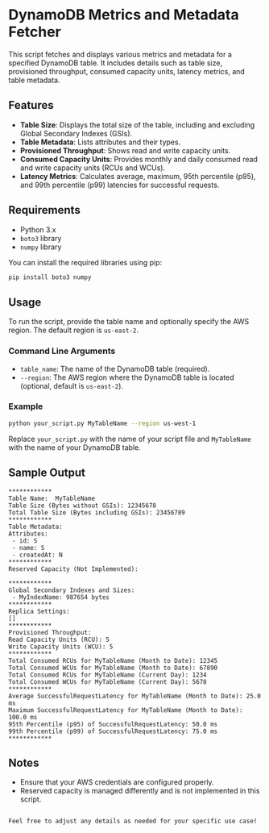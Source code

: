 # DynamoDB Metrics and Metadata Fetcher

This script fetches and displays various metrics and metadata for a specified DynamoDB table. It includes details such as table size, provisioned throughput, consumed capacity units, latency metrics, and table metadata.

## Features

- **Table Size**: Displays the total size of the table, including and excluding Global Secondary Indexes (GSIs).
- **Table Metadata**: Lists attributes and their types.
- **Provisioned Throughput**: Shows read and write capacity units.
- **Consumed Capacity Units**: Provides monthly and daily consumed read and write capacity units (RCUs and WCUs).
- **Latency Metrics**: Calculates average, maximum, 95th percentile (p95), and 99th percentile (p99) latencies for successful requests.

## Requirements

- Python 3.x
- `boto3` library
- `numpy` library

You can install the required libraries using pip:

```bash
pip install boto3 numpy
```

## Usage

To run the script, provide the table name and optionally specify the AWS region. The default region is `us-east-2`.

### Command Line Arguments

- `table_name`: The name of the DynamoDB table (required).
- `--region`: The AWS region where the DynamoDB table is located (optional, default is `us-east-2`).

### Example

```bash
python your_script.py MyTableName --region us-west-1
```

Replace `your_script.py` with the name of your script file and `MyTableName` with the name of your DynamoDB table.

## Sample Output

```
************
Table Name:  MyTableName
Table Size (Bytes without GSIs): 12345678
Total Table Size (Bytes including GSIs): 23456789
************
Table Metadata:
Attributes:
 - id: S
 - name: S
 - createdAt: N
************
Reserved Capacity (Not Implemented):

************
Global Secondary Indexes and Sizes:
 - MyIndexName: 987654 bytes
************
Replica Settings:
[]
************
Provisioned Throughput:
Read Capacity Units (RCU): 5
Write Capacity Units (WCU): 5
************
Total Consumed RCUs for MyTableName (Month to Date): 12345
Total Consumed WCUs for MyTableName (Month to Date): 67890
Total Consumed RCUs for MyTableName (Current Day): 1234
Total Consumed WCUs for MyTableName (Current Day): 5678
************
Average SuccessfulRequestLatency for MyTableName (Month to Date): 25.0 ms
Maximum SuccessfulRequestLatency for MyTableName (Month to Date): 100.0 ms
95th Percentile (p95) of SuccessfulRequestLatency: 50.0 ms
99th Percentile (p99) of SuccessfulRequestLatency: 75.0 ms
************
```

## Notes

- Ensure that your AWS credentials are configured properly.
- Reserved capacity is managed differently and is not implemented in this script.
```

Feel free to adjust any details as needed for your specific use case!
